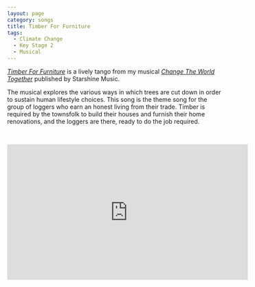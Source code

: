 ```yaml
---
layout: page
category: songs
title: Timber For Furniture
tags:
  - Climate Change
  - Key Stage 2
  - Musical
---
```

[*Timber For Furniture*](https://www.starshine.co.uk/change-the-world-together) is a lively tango from my musical [*Change The World Together*](https://www.starshine.co.uk/change-the-world-together) published by Starshine Music. 

The musical explores the various ways in which trees are cut down in order to sustain human lifestyle choices. This song is the theme song for the group of loggers who earn an honest living from their trade. Timber is required by the townsfolk to build their houses and furnish their home renovations, and the loggers are there, ready to do the job required.

&nbsp;

<iframe width="560" height="315" src="https://www.youtube.com/embed/eFCwZ9kf4Qk" frameborder="0" allow="accelerometer; autoplay; clipboard-write; encrypted-media; gyroscope; picture-in-picture" allowfullscreen></iframe>

&nbsp;